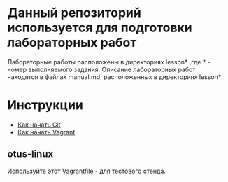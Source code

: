 # Данный репозиторий используется для подготовки лабораторных работ

Лабораторные работы расположены в директориях lesson* ,где * - номер выполняемого задания. 
Описание лабораторных работ находятся в файлах manual.md, расположенных в директориях lesson*
# Инструкции

* [Как начать Git](git_quick_start.md)
* [Как начать Vagrant](vagrant_quick_start.md)

## otus-linux

Используйте этот [Vagrantfile](Vagrantfile) - для тестового стенда.
